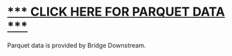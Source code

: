# [*** CLICK HERE FOR PARQUET DATA ***](https://sagebionetworks.jira.com/wiki/spaces/BD/overview?homepageId=2637693423)

Parquet data is provided by Bridge Downstream.
